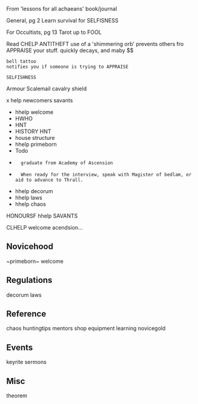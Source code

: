From 'lessons for all achaeans' book/journal

General, pg 2
Learn survival for SELFISNESS

For Occultists, pg 13
Tarot up to FOOL

Read CHELP ANTITHEFT
    use of a 'shimmering orb' prevents others fro APPRAISE your stuff.
    quickly decays, and maby $$

    bell tattoo
    notifies you if someone is trying to APPRAISE

    SELFISHNESS


Armour Scalemail
cavalry shield


x help newcomers savants
- hhelp welcome
-   HWHO
-   HNT <speak>
-   HISTORY HNT
-   house structure
- hhelp primeborn
-   Todo
-       graduate from Academy of Ascension
-       When ready for the interview, speak with Magister of bedlam, or aid to advance to Thrall.
-   hhelp decorum
-   hhelp laws
-   hhelp chaos

HONOURSF
hhelp
SAVANTS

CLHELP welcome
    acendsion...

Novicehood
-----------
~primeborn~  welcome


Regulations
-----------
decorum  laws


Reference
-----------
chaos        huntingtips  mentors      shop
equipment    learning     novicegold


Events
-----------
keyrite  sermons


Misc
-----------
theorem
